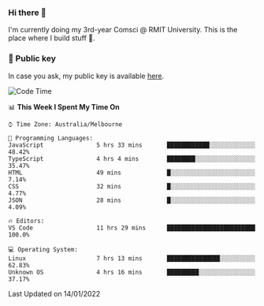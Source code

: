 ### Hi there 👋

I'm currently doing my 3rd-year Comsci @ RMIT University. This is the place where I build stuff 👀. 

### 🔑 Public key

In case you ask, my public key is available [here](https://public.auspham.dev/).

<!--START_SECTION:waka-->
![Code Time](http://img.shields.io/badge/Code%20Time-755%20hrs%2036%20mins-blue)

📊 **This Week I Spent My Time On** 

```text
⌚︎ Time Zone: Australia/Melbourne

💬 Programming Languages: 
JavaScript               5 hrs 33 mins       ████████████░░░░░░░░░░░░░   48.42% 
TypeScript               4 hrs 4 mins        ████████░░░░░░░░░░░░░░░░░   35.47% 
HTML                     49 mins             █░░░░░░░░░░░░░░░░░░░░░░░░   7.14% 
CSS                      32 mins             █░░░░░░░░░░░░░░░░░░░░░░░░   4.77% 
JSON                     28 mins             █░░░░░░░░░░░░░░░░░░░░░░░░   4.09%

🔥 Editors: 
VS Code                  11 hrs 29 mins      █████████████████████████   100.0%

💻 Operating System: 
Linux                    7 hrs 13 mins       ███████████████░░░░░░░░░░   62.83% 
Unknown OS               4 hrs 16 mins       █████████░░░░░░░░░░░░░░░░   37.17%

```


 Last Updated on 14/01/2022
<!--END_SECTION:waka-->

<!--
**rockmanvnx6/rockmanvnx6** is a ✨ _special_ ✨ repository because its `README.md` (this file) appears on your GitHub profile.

Here are some ideas to get you started:

- 🔭 I’m currently working on ...
- 🌱 I’m currently learning ...
- 👯 I’m looking to collaborate on ...
- 🤔 I’m looking for help with ...
- 💬 Ask me about ...
- 📫 How to reach me: ...
- 😄 Pronouns: ...
- ⚡ Fun fact: ...
-->
